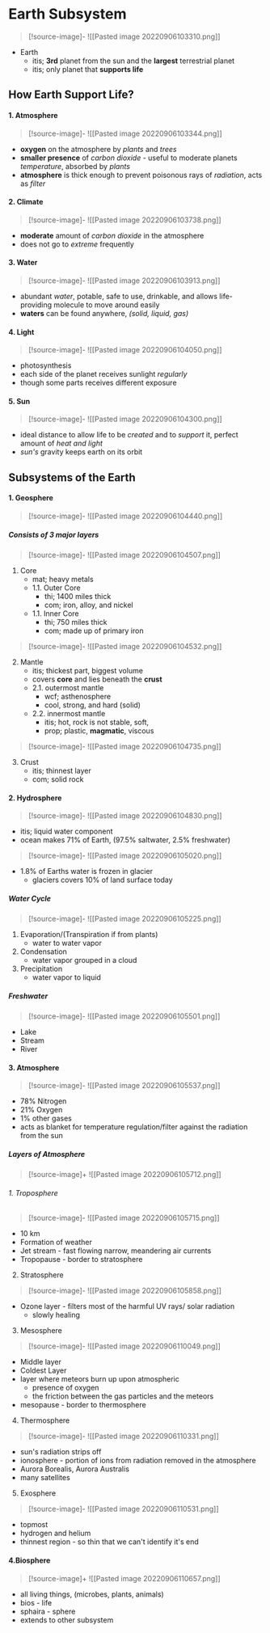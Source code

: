  
# Earth Subsystem   
> [!source-image]-
![[Pasted image 20220906103310.png]]
- Earth
	- itis; **3rd** planet from the sun and the **largest** terrestrial planet
	- itis; only planet that **supports life**

## **How Earth Support Life?**
#### 1. Atmosphere   
> [!source-image]-
![[Pasted image 20220906103344.png]]
- **oxygen** on the atmosphere by *plants* and *trees*
- **smaller presence** of *carbon dioxide* - useful to moderate planets *temperature*, absorbed by *plants*
- **atmosphere** is thick enough to prevent poisonous rays of *radiation*, acts as *filter*

#### 2. Climate  
> [!source-image]-
![[Pasted image 20220906103738.png]]
- **moderate** amount of *carbon dioxide* in the atmosphere
- does not go to *extreme* frequently

#### 3. Water  
> [!source-image]-
![[Pasted image 20220906103913.png]]
- abundant *water*, potable, safe to use, drinkable, and allows life-providing molecule to move around easily
- **waters** can be found anywhere, *(solid, liquid, gas)*

#### 4. Light 
> [!source-image]-
![[Pasted image 20220906104050.png]]
- photosynthesis
- each side of the planet receives sunlight *regularly*
- though some parts receives different exposure

#### 5. Sun
> [!source-image]-
![[Pasted image 20220906104300.png]]
- ideal distance to allow life to be *created* and to *support* it, perfect amount of *heat and light*
- *sun's* gravity keeps earth on its orbit

## Subsystems of the Earth
#### 1. Geosphere 
> [!source-image]-
![[Pasted image 20220906104440.png]]
##### Consists of 3 major layers
> [!source-image]-
![[Pasted image 20220906104507.png]]
1. Core
	- mat; heavy metals
	- 1.1. Outer Core
		- thi; 1400 miles thick
		- com; iron, alloy, and nickel
	- 1.1. Inner Core
		- thi; 750 miles thick
		- com; made up of primary iron

> [!source-image]-
![[Pasted image 20220906104532.png]]
2. Mantle
	- itis; thickest part, biggest volume
	- covers **core** and lies beneath the **crust**
	- 2.1. outermost mantle
		- wcf; asthenosphere
		- cool, strong, and hard (solid)
	- 2.2. innermost mantle
		- itis; hot, rock is not stable, soft,
		- prop; plastic, **magmatic**, viscous

> [!source-image]-
![[Pasted image 20220906104735.png]]
3. Crust
	- itis; thinnest layer
	- com; solid rock

#### 2. Hydrosphere
> [!source-image]-
![[Pasted image 20220906104830.png]]
- itis; liquid water component
- ocean makes 71% of Earth, (97.5% saltwater, 2.5% freshwater)
> [!source-image]-
![[Pasted image 20220906105020.png]]
- 1.8% of Earths water is frozen in glacier
	- glaciers covers 10% of land surface today 

##### Water Cycle
> [!source-image]-
![[Pasted image 20220906105225.png]]
1. Evaporation/(Transpiration if from plants)
	- water to water vapor
2. Condensation
	- water vapor grouped in a cloud
3. Precipitation
	- water vapor to liquid

##### **Freshwater**
> [!source-image]-
![[Pasted image 20220906105501.png]]
- Lake
- Stream
- River

#### 3. Atmosphere
> [!source-image]-
![[Pasted image 20220906105537.png]]
- 78% Nitrogen
- 21% Oxygen
- 1% other gases
- acts as blanket for temperature regulation/filter against the radiation from the sun

##### **Layers of Atmosphere**
> [!source-image]+
![[Pasted image 20220906105712.png]]

###### 1. Troposphere
> [!source-image]-
![[Pasted image 20220906105715.png]]
- 10 km
- Formation of weather
- Jet stream - fast flowing narrow, meandering air currents
- Tropopause - border to stratosphere

2. Stratosphere
> [!source-image]-
![[Pasted image 20220906105858.png]]
- Ozone layer - filters most of the harmful UV rays/ solar radiation
	- slowly healing 

3. Mesosphere
> [!source-image]-
![[Pasted image 20220906110049.png]]
- Middle layer
- Coldest Layer
- layer where meteors burn up upon atmospheric
	- presence of oxygen
	- the friction between the gas particles and the meteors
- mesopause - border to thermosphere

4. Thermosphere
> [!source-image]-
![[Pasted image 20220906110331.png]]
- sun's radiation strips off
- ionosphere - portion of ions from radiation removed in the atmosphere
- Aurora Borealis, Aurora Australis
- many satellites

5. Exosphere
> [!source-image]-
![[Pasted image 20220906110531.png]]
- topmost
- hydrogen and helium
- thinnest region - so thin that we can't identify it's end

#### 4.Biosphere
> [!source-image]+
![[Pasted image 20220906110657.png]]
- all living things, (microbes, plants, animals)
- bios - life
- sphaira - sphere
- extends to other subsystem
